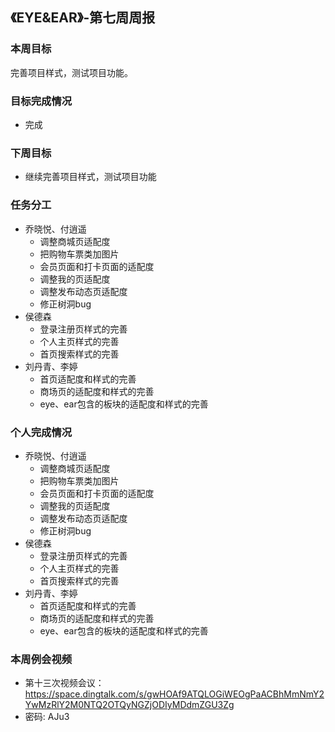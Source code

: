 ## 《EYE&EAR》-第七周周报

### 本周目标

完善项目样式，测试项目功能。

### 目标完成情况
  - 完成

### 下周目标
  - 继续完善项目样式，测试项目功能

### 任务分工
* 乔晓悦、付逍遥
    * 调整商城页适配度
    * 把购物车票类加图片
    * 会员页面和打卡页面的适配度
    * 调整我的页适配度
    * 调整发布动态页适配度
    * 修正树洞bug
* 侯德森 
    * 登录注册页样式的完善
    * 个人主页样式的完善
    * 首页搜索样式的完善
* 刘丹青、李婷
    * 首页适配度和样式的完善
    * 商场页的适配度和样式的完善
    * eye、ear包含的板块的适配度和样式的完善
    
### 个人完成情况
* 乔晓悦、付逍遥
    * 调整商城页适配度
    * 把购物车票类加图片
    * 会员页面和打卡页面的适配度
    * 调整我的页适配度
    * 调整发布动态页适配度
    * 修正树洞bug
* 侯德森 
    * 登录注册页样式的完善
    * 个人主页样式的完善
    * 首页搜索样式的完善
* 刘丹青、李婷
    * 首页适配度和样式的完善
    * 商场页的适配度和样式的完善
    * eye、ear包含的板块的适配度和样式的完善

### 本周例会视频
* 第十三次视频会议：
https://space.dingtalk.com/s/gwHOAf9ATQLOGiWEOgPaACBhMmNmY2YwMzRlY2M0NTQ2OTQyNGZjODIyMDdmZGU3Zg 
* 密码: AJu3







